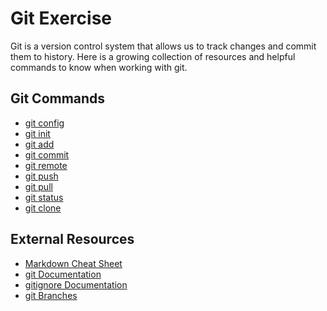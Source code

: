 # Git Exercise
Git is a version control system that allows us to track changes and commit them to history. 
Here is a growing collection of resources and helpful commands to know when working with git.
## Git Commands
- [git config](./Commands/Config.md) 
- [git init](./Commands/Init.md)
- [git add](./Commands/Add.md)
- [git commit](./Commands/Commit.md)
- [git remote](./Commands/Remote.md)
- [git push](./Commands/Push.md)
- [git pull](./Commands/Pull.md) 
- [git status](./Commands/Status.md)
- [git clone](./Commands/Clone.md)

## External Resources
 - [Markdown Cheat Sheet](https://www.markdownguide.org/cheat-sheet/)
 - [git Documentation](https://git-scm.com/docs)
 - [gitignore Documentation](https://git-scm.com/docs/gitignore) 
 - [git Branches](https://git-scm.com/book/en/v2/Git-Branching-Branches-in-a-Nutshell)
